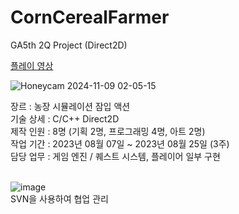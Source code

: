 # CornCerealFarmer
GA5th 2Q Project (Direct2D)<br/>

[플레이 영상](https://www.youtube.com/watch?v=1gKJ0fKelU0&embeds_referring_euri=https%3A%2F%2Fwww.notion.so%2F&source_ve_path=MjM4NTE)

![Honeycam 2024-11-09 02-05-15](https://github.com/user-attachments/assets/2146c85f-cedd-4cf7-b367-34052ae96166)<br/>

장르 : 농장 시뮬레이션 잠입 액션<br/>
기술 상세 : C/C++ Direct2D<br/>
제작 인원 : 8명 (기획 2명, 프로그래밍 4명, 아트 2명)<br/>
작업 기간 : 2023년 08월 07일 ~ 2023년 08월 25일 (3주)<br/>
담당 업무 : 게임 엔진 / 퀘스트 시스템, 플레이어 일부 구현<br/>
<br/>

![image](https://github.com/user-attachments/assets/0ad21fa9-9f44-4708-abff-518a1d9ab6ae)<br/>
SVN을 사용하여 협업 관리

